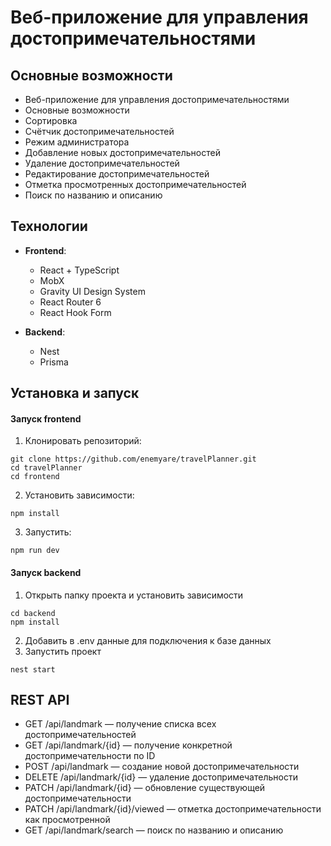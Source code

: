 # Веб-приложение для управления достопримечательностями  
##  Основные возможности

- Веб-приложение для управления достопримечательностями
- Основные возможности
- Сортировка
- Счётчик достопримечательностей
- Режим администратора
- Добавление новых достопримечательностей
- Удаление достопримечательностей
- Редактирование достопримечательностей
- Отметка просмотренных достопримечательностей
- Поиск по названию и описанию
  
## Технологии

- **Frontend**:
  - React  + TypeScript
  - MobX 
  - Gravity UI Design System
  - React Router 6
  - React Hook Form

- **Backend**:
  - Nest  
  - Prisma

## Установка и запуск 
#### Запуск frontend
1. Клонировать репозиторий:
``` 
git clone https://github.com/enemyare/travelPlanner.git
cd travelPlanner
cd frontend
```
2. Установить зависимости:
```
npm install
```
3. Запустить:
```
npm run dev
```

#### Запуск backend
1. Открыть папку проекта и установить зависимости
```
cd backend
npm install
```
2. Добавить в .env данные для подключения к базе данных
3. Запустить проект
```
nest start
```

## REST API 
 - GET /api/landmark — получение списка всех достопримечательностей
 - GET /api/landmark/{id} — получение конкретной достопримечательности по ID
 - POST /api/landmark — создание новой достопримечательности
 - DELETE /api/landmark/{id} — удаление достопримечательности
 - PATCH /api/landmark/{id} — обновление существующей достопримечательности
  - PATCH /api/landmark/{id}/viewed — отметка достопримечательности как просмотренной
 - GET /api/landmark/search — поиск по названию и описанию
